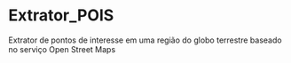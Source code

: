 # Extrator_POIS
Extrator de pontos de interesse em uma região do globo terrestre baseado no serviço Open Street Maps 
